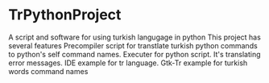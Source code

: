 # TrPythonProject
A script and software for using turkish langugage in python
This project has several features
Precompiler script for transtlate turkish python commands to python's self command names.
Executer for python script. It's translating error messages.
IDE example for tr language.
Gtk-Tr example for turkish words command names
